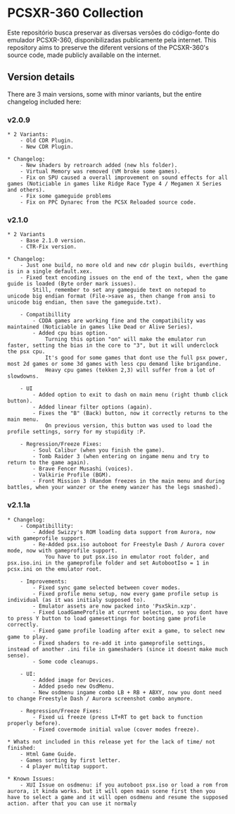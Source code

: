 # PCSXR-360 Collection

Este repositório busca preservar as diversas versões do código-fonte do emulador PCSXR-360, disponibilizadas publicamente pela internet.
This repository aims to preserve the diferent versions of the PCSXR-360's source code, made publicly available on the internet.

## Version details
There are 3 main versions, some with minor variants, but the entire changelog included here:

### v2.0.9
    * 2 Variants:
        - Old CDR Plugin.
        - New CDR Plugin.

    * Changelog:
        - New shaders by retroarch added (new hls folder).
        - Virtual Memory was removed (VM broke some games).
        - Fix on SPU caused a overall improvement on sound effects for all games (Noticiable in games like Ridge Race Type 4 / Megamen X Series and others).
        - Fix some gameguide problems
        - Fix on PPC Dynarec from the PCSX Reloaded source code.


### v2.1.0
    * 2 Variants
        - Base 2.1.0 version.
        - CTR-Fix version.

    * Changelog:
        - Just one build, no more old and new cdr plugin builds, everthing is in a single default.xex.
        - Fixed text encoding issues on the end of the text, when the game guide is loaded (Byte order mark issues). 
            Still, remember to set any gameguide text on notepad to unicode big endian format (File->save as, then change from ansi to unicode big endian, then save the gameguide.txt).

        - Compatibillity
            - CDDA games are working fine and the compatibility was maintained (Noticiable in games like Dead or Alive Series).
            - Added cpu bias option. 
                Turning this option "on" will make the emulator run faster, setting the bias in the core to "3", but it will underclock the psx cpu. 
                It's good for some games that dont use the full psx power, most 2d games or some 3d games with less cpu demand like brigandine. 
                Heavy cpu games (tekken 2,3) will suffer from a lot of slowdowns.

        - UI
            - Added option to exit to dash on main menu (right thumb click button).
            - Added linear filter options (again).
            - Fixes the "B" (Back) button, now it correctly returns to the main menu. 
                On previous version, this button was used to load the profile settings, sorry for my stupidity :P.

        - Regression/Freeze Fixes:
            - Soul Calibur (when you finish the game).
            - Tomb Raider 3 (when entering on ingame menu and try to return to the game again).
            - Brave Fencer Musashi (voices).
            - Valkirie Profile (BGM).
            - Front Mission 3 (Random freezes in the main menu and during battles, when your wanzer or the enemy wanzer has the legs smashed).

### v2.1.1a
    * Changelog:
        - Compatibillity:
            - Added Swizzy's ROM loading data support from Aurora, now with gameprofile support.
            - Re-Added psx.iso autoboot for Freestyle Dash / Aurora cover mode, now with gameprofile support. 
                You have to put psx.iso in emulator root folder, and psx.iso.ini in the gameprofile folder and set AutobootIso = 1 in pcsx.ini on the emulator root.

        - Improvements:
            - Fixed sync game selected between cover modes.
            - Fixed profile menu setup, now every game profile setup is individual (as it was initialy supposed to).
            - Emulator assets are now packed into 'PsxSkin.xzp'.
            - Fixed LoadGameProfile at current selection, so you dont have to press Y button to load gamesettings for booting game profile correctly.
            - Fixed game profile loading after exit a game, to select new game to play.
            - Fixed shaders to re-add it into gameprofile settings, instead of another .ini file in gameshaders (since it doesnt make much sense).
            - Some code cleanups.
            
        - UI:
            - Added image for Devices.
            - Added psedo new OsdMenu.
            - New osdmenu ingame combo LB + RB + ABXY, now you dont need to change Freestyle Dash / Aurora screenshot combo anymore.

        - Regression/Freeze Fixes:
            - Fixed ui freeze (press LT+RT to get back to function properly before).
            - Fixed covermode initial value (cover modes freeze).

    * Whats not included in this release yet for the lack of time/ not finished:
        - Html Game Guide.
        - Games sorting by first letter.
        - 4 player multitap support.
            
    * Known Issues:
        - XUI Issue on osdmenu: if you autoboot psx.iso or load a rom from aurora, it kinda works. but it will open main scene first then you have to select a game and it will open osdmenu and resume the supposed action. after that you can use it normaly
